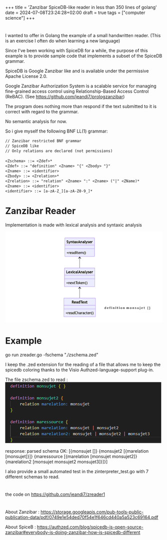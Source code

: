 +++
title = 'Zanzibar SpiceDB-like reader in less than 350 lines of golang'
date = 2024-07-08T23:24:28+02:00
draft = true
tags = ["computer science"]
+++

#

I wanted to offer in Golang the example of a small handwritten reader.
(This is an exercise I often do when learning a new language)

Since I've been working with SpiceDB for a while, the purpose of this example is to provide sample code that implements a subset of the SpiceDB grammar.

SpiceDB is Google Zanzibar like and is available under the permissive Apache License 2.0. 

Google Zanzibar Authorization System is a scalable service for managing fine-grained access control using Relationship-Based Access Control (ReBAC).
(See https://github.com/jeandi7/prologzanzibar)

The program does nothing more than respond if the text submitted to it is correct with regard to the grammar.

No semantic analysis for now.

So i give myself the following BNF LL(1) grammar:


```
// Zanzibar restricted BNF grammar
// SpiceDB like
// Only relations are declared (not permissions)

<Zschema> ::= <Zdef>*
<Zdef> ::= "definition" <Zname> "{" <Zbody> "}"
<Zname> ::= <identifier>
<Zbody> ::= <Zrelation>*
<Zrelation> ::= "relation" <Zname> ":" <Zname> ("|" <ZName)*
<Zname> ::= <identifier>
<identifier> ::= [a-zA-Z_][a-zA-Z0-9_]*

```

# Zanzibar Reader

Implementation is made with lexical analysis and syntaxic analysis

![reader](./images/zreader1.gif)


# Example

go run  zreader.go -fschema "./zschema.zed"

I keep the .zed extension for the reading of a file that allows me to keep the spicedb coloring thanks to the Visio Authzed-language-support plug-in.

The file zschema.zed to read :
![file](./images/zschema.png)

response: parsed schema OK: [{monsujet []} {monsujet2 [{marelation [monsujet]}]} {maressource [{marelation [monsujet monsujet2]} {marelation2 [monsujet monsujet2 monsujet3]}]}]

I also provide a small automated test in the zinterpreter_test.go with 7 different schemas to read.

# 

the code on https://github.com/jeandi7/zreader1

# 
About Zanzibar : https://storage.googleapis.com/pub-tools-public-publication-data/pdf/0749e1e54ded70f54e1f646cd440a5a523c69164.pdf

About SpiceB : https://authzed.com/blog/spicedb-is-open-source-zanzibar#everybody-is-doing-zanzibar-how-is-spicedb-different

